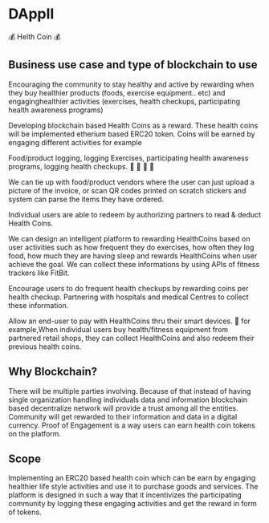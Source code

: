 # DAppII

:moneybag: Helth Coin :moneybag:

## Business use case and type of blockchain to use

Encouraging the community to stay healthy and active by rewarding when they buy healthier products (foods, exercise equipment.. etc) 
and engaginghealthier activities (exercises, health checkups, participating health awareness programs)

Developing blockchain based Health Coins as a reward. These health coins will be implemented  etherium based ERC20  token.
Coins will be earned by engaging different activities for example

Food/product logging, logging Exercises, participating health awareness programs, logging health checkups. :runner: :muscle: :pill: :stew:

We can tie up with food/product vendors where the user can just upload a picture of the invoice,
or scan QR codes printed on scratch stickers and system can parse the items they have ordered.

Individual users are able to redeem by authorizing partners to read & deduct Health Coins.

We can design an intelligent platform to rewarding HealthCoins based on user activities such as how frequent they do exercises,
how often they log food, how much they are having sleep and rewards HealthCoins when user achieve the goal. We can collect these 
informations by using APIs of fitness trackers like FitBit.

Encourage users to do frequent health checkups by rewarding coins per health checkup.
Partnering with hospitals and medical Centres to collect these information.

Allow an end-user to pay with HealthCoins thru their smart devices.  :bank:
for example,When individual users buy health/fitness equipment from partnered retail shops,
they can  collect HealthCoins and also redeem their previous health coins.


## Why Blockchain?

There will be multiple parties involving. Because of that instead of having single organization handling individuals data and information blockchain based decentralize network will provide a trust among all the entities. Community will get rewarded to their information and data in a digital currency.
Proof of Engagement is a way users can earn health coin tokens on the platform. 

## Scope

Implementing an ERC20 based health coin which can be earn by engaging healthier life style activities and use it to purchase goods and services. The platform is designed in such a way that it incentivizes the participating community by logging these engaging activities and get the reward in form of tokens. 

